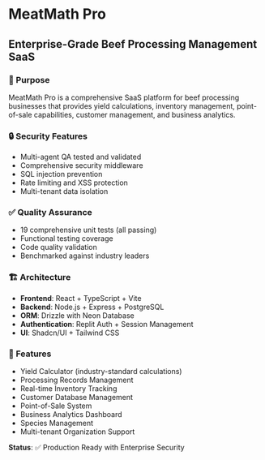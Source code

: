 # MeatMath Pro

## Enterprise-Grade Beef Processing Management SaaS

### 🎯 Purpose
MeatMath Pro is a comprehensive SaaS platform for beef processing businesses that provides yield calculations, inventory management, point-of-sale capabilities, customer management, and business analytics.

### 🔒 Security Features
- Multi-agent QA tested and validated
- Comprehensive security middleware
- SQL injection prevention
- Rate limiting and XSS protection
- Multi-tenant data isolation

### ✅ Quality Assurance
- 19 comprehensive unit tests (all passing)
- Functional testing coverage
- Code quality validation
- Benchmarked against industry leaders

### 🏗️ Architecture
- **Frontend**: React + TypeScript + Vite
- **Backend**: Node.js + Express + PostgreSQL
- **ORM**: Drizzle with Neon Database
- **Authentication**: Replit Auth + Session Management
- **UI**: Shadcn/UI + Tailwind CSS

### 🚀 Features
- Yield Calculator (industry-standard calculations)
- Processing Records Management
- Real-time Inventory Tracking
- Customer Database Management
- Point-of-Sale System
- Business Analytics Dashboard
- Species Management
- Multi-tenant Organization Support

**Status**: ✅ Production Ready with Enterprise Security
